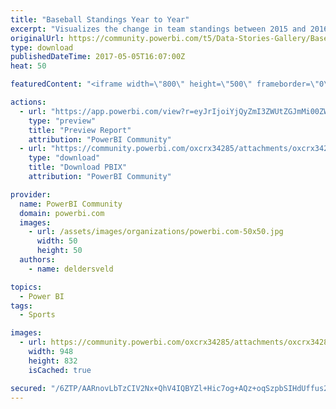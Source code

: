 ```yaml
---
title: "Baseball Standings Year to Year"
excerpt: "Visualizes the change in team standings between 2015 and 2016 for Major League Baseball's American League Central division. This visualization"
originalUrl: https://community.powerbi.com/t5/Data-Stories-Gallery/Baseball-Standings-Year-to-Year/m-p/170678
type: download
publishedDateTime: 2017-05-05T16:07:00Z
heat: 50

featuredContent: "<iframe width=\"800\" height=\"500\" frameborder=\"0\" src=\"https://app.powerbi.com/view?r=eyJrIjoiYjQyZmI3ZWUtZGJmMi00ZWQ5LTkzZjUtMWIwMTBhNzBhNDZkIiwidCI6IjRlZmE3NzhmLTVmNmMtNDAxZS04OGFmLWNmMTliZDA5ZDE0OCIsImMiOjN9\"></iframe>"

actions:
  - url: "https://app.powerbi.com/view?r=eyJrIjoiYjQyZmI3ZWUtZGJmMi00ZWQ5LTkzZjUtMWIwMTBhNzBhNDZkIiwidCI6IjRlZmE3NzhmLTVmNmMtNDAxZS04OGFmLWNmMTliZDA5ZDE0OCIsImMiOjN9"
    type: "preview"
    title: "Preview Report"
    attribution: "PowerBI Community"
  - url: "https://community.powerbi.com/oxcrx34285/attachments/oxcrx34285/DataStoriesGallery/838/2/Curve%20-%20MLB%20Standings.pbix"
    type: "download"
    title: "Download PBIX"
    attribution: "PowerBI Community"

provider:
  name: PowerBI Community
  domain: powerbi.com
  images:
    - url: /assets/images/organizations/powerbi.com-50x50.jpg
      width: 50
      height: 50
  authors:
    - name: deldersveld

topics:
  - Power BI
tags:
  - Sports

images:
  - url: https://community.powerbi.com/oxcrx34285/attachments/oxcrx34285/DataStoriesGallery/838/1/Baseball%20Standings.PNG
    width: 948
    height: 832
    isCached: true

secured: "/6ZTP/AARnovLbTzCIV2Nx+QhV4IQBYZl+Hic7og+AQz+oqSzpbSIHdUffus2Lrce+vlmMx/H/y1Vd6OUKocDBpqH90kKZFz/+Kkgyie1O0AFhgh7qena0afBLYNw1Xub9S0CZLLuO+FqNADkEUTtLLw+EsKCzIWM3ZuHtaElQMvrLvTSJd7jJmgWTaefuK+XqvsSwpH8ms+8CopTpaRZTdeLYVKuOJZEgJkJe6AQcRdakKAMEJUPmH8fvg2UZp3hRwj8GkT2l+yxoD9CVGtKlKbzLHxDzU79cTwTd52jPrelrNuk5VHjUei62j2a2B2+dC7+xJmAA4Q2CL0/QYdhg7MJAUtPwWmAYcJi1l52YZ5TkkI4x1DcTF7w9vC4xOpUb6PjNNILiPp8YQGcw4pIKj50gvSJNjQiTKaPiJLKIKVq5iFqItnvy0qXrpb1Xqj;GB9EKpoGSyUGyL1tXgko5w=="
---
```


